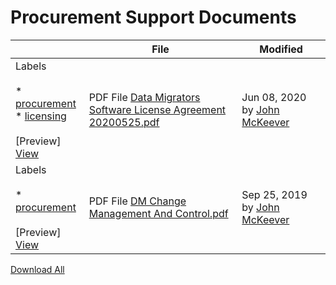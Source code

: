 # Procurement Support Documents

        

|     | File | Modified |
| --- | --- | --- |
| Labels<br><br>*   [procurement](/wiki/label/MCIDOC/procurement)<br>*   [licensing](/wiki/label/MCIDOC/licensing)<br><br>[Preview] [View](/wiki/download/attachments/453902345/Data+Migrators+Software+License+Agreement+20200525.pdf?version=1) | PDF File [Data Migrators Software License Agreement 20200525.pdf](/wiki/download/attachments/453902345/Data%20Migrators%20Software%20License%20Agreement%2020200525.pdf?api=v2) | Jun 08, 2020 by [John McKeever](/wiki/people/557058:ca91c231-966f-4c77-8bcc-1855ffb7ceee) |
| Labels<br><br>*   [procurement](/wiki/label/MCIDOC/procurement)<br><br>[Preview] [View](/wiki/download/attachments/453902345/DM+Change+Management+And+Control.pdf?version=1) | PDF File [DM Change Management And Control.pdf](/wiki/download/attachments/453902345/DM%20Change%20Management%20And%20Control.pdf?api=v2) | Sep 25, 2019 by [John McKeever](/wiki/people/557058:ca91c231-966f-4c77-8bcc-1855ffb7ceee) |

[Download All](/wiki/download/all_attachments?pageId=453902345)